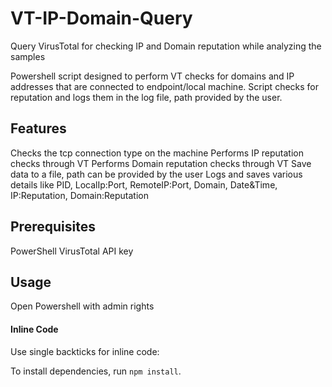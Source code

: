 # VT-IP-Domain-Query
Query VirusTotal for checking IP and Domain reputation while analyzing the samples

Powershell script designed to perform VT checks for domains and IP addresses that are connected to endpoint/local machine. Script checks for reputation and logs them in the log file, path provided by the user.


## Features
Checks the tcp connection type on the machine
Performs IP reputation checks through VT 
Performs Domain reputation checks through VT
Save data to a file, path can be provided by the user
Logs and saves various details like PID, LocalIp:Port, RemoteIP:Port, Domain, Date&Time, IP:Reputation, Domain:Reputation


## Prerequisites
PowerShell
VirusTotal API key

## Usage
Open Powershell with admin rights

#### Inline Code

Use single backticks for inline code:


To install dependencies, run `npm install`.
